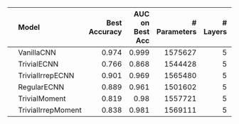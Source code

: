 |    | Model              |   Best Accuracy |   AUC on Best Acc |   # Parameters |   # Layers |   Stage 1 Channels |
|:---|:-------------------|----------------:|------------------:|---------------:|-----------:|-------------------:|
|    | VanillaCNN         |           0.974 |             0.999 |        1575627 |          5 |                 32 |
|    | TrivialECNN        |           0.766 |             0.868 |        1544428 |          5 |                 67 |
|    | TrivialIrrepECNN   |           0.901 |             0.969 |        1565480 |          5 |                 62 |
|    | RegularECNN        |           0.889 |             0.961 |        1501602 |          5 |                 29 |
|    | TrivialMoment      |           0.819 |             0.98  |        1557721 |          5 |                 55 |
|    | TrivialIrrepMoment |           0.838 |             0.981 |        1569111 |          5 |                 59 |